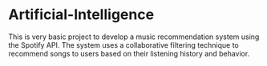# Artificial-Intelligence
This is very basic project to develop a music recommendation
system using the Spotify API. The system uses a collaborative
filtering technique to recommend songs to users based on their
listening history and behavior.
